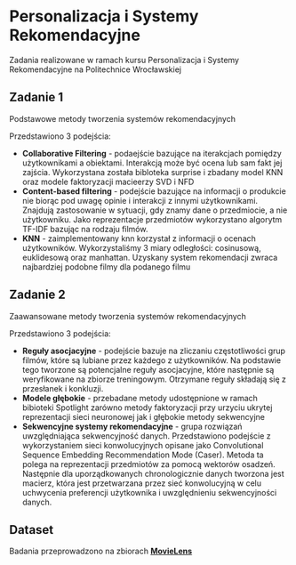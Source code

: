 # Personalizacja i Systemy Rekomendacyjne

Zadania realizowane w ramach kursu Personalizacja i Systemy Rekomendacyjne na Politechnice Wrocławskiej
## Zadanie 1
Podstawowe metody tworzenia systemów rekomendacyjnych

Przedstawiono 3 podejścia:
- **Collaborative Filtering** - podaejście bazujące na iterakcjach pomiędzy użytkownikami a obiektami. Interakcją może być ocena lub sam fakt jej zajścia. Wykorzystana została bibloteka surprise i zbadany model KNN oraz modele faktoryzacji macieerzy SVD i NFD
- **Content-based filtering** - podejście bazujące na informacji o produkcie nie biorąc pod uwagę opinie i interakcji z innymi użytkownikami. Znajdują zastosowanie w sytuacji, gdy znamy dane o przedmiocie, a nie użytkowniku. Jako reprezentacje przedmiotów wykorzystano algorytm TF-IDF bazując na rodzaju filmów.
- **KNN** - zaimplementowany knn korzystał z informacji o ocenach użytkowników. Wykorzystaliśmy 3 miary odległości: cosinusową, euklidesową oraz manhattan. Uzyskany system rekomendacji zwraca najbardziej podobne filmy dla podanego filmu

## Zadanie 2
Zaawansowane metody tworzenia systemów rekomendacyjnych

Przedstawiono 3 podejścia:
- **Reguły asocjacyjne** - podejście bazuje na zliczaniu częstotliwości grup filmów, które są lubiane przez każdego z użytkowników. Na podstawie tego tworzone są potencjalne reguły asocjacyjne, które następnie są weryfikowane na zbiorze treningowym. Otrzymane reguły składają się z przesłanek i konkluzji.
- **Modele głębokie** - przebadane metody udostępnione w ramach bibioteki Spotlight zarówno metody faktoryzacji przy urzyciu ukrytej reprezentacji sieci neuronowej jak i głębokie metody sekwencyjne
- **Sekwencyjne systemy rekomendacyjne** - grupa rozwiązań uwzględniająca sekwencyjność danych. Przedstawiono podejście z wykorzystaniem sieci konwolucyjnych opisane jako Convolutional Sequence Embedding Recommendation Mode (Caser).
 Metoda ta polega na reprezentacji przedmiotów za pomocą wektorów osadzeń. Następnie dla uporządkowanych chronologicznie danych tworzona jest macierz, która jest przetwarzana przez sieć konwolucyjną w celu uchwycenia preferencji użytkownika i uwzględnieniu sekwencyjności danych.
 
## Dataset
Badania przeprowadzono na zbiorach **[MovieLens](http://files.grouplens.org/datasets/movielens/)**
